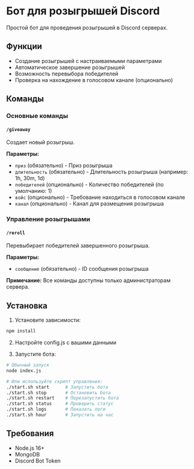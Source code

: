 # Бот для розыгрышей Discord

Простой бот для проведения розыгрышей в Discord серверах.

## Функции

- Создание розыгрышей с настраиваемыми параметрами
- Автоматическое завершение розыгрышей
- Возможность перевыбора победителей
- Проверка на нахождение в голосовом канале (опционально)

## Команды

### Основные команды

#### `/giveaway`
Создает новый розыгрыш.

**Параметры:**
- `приз` (обязательно) - Приз розыгрыша
- `длительность` (обязательно) - Длительность розыгрыша (например: 1h, 30m, 1d)
- `победителей` (опционально) - Количество победителей (по умолчанию: 1)
- `войс` (опционально) - Требование находиться в голосовом канале
- `канал` (опционально) - Канал для размещения розыгрыша

### Управление розыгрышами

#### `/reroll`
Перевыбирает победителей завершенного розыгрыша.

**Параметры:**
- `сообщение` (обязательно) - ID сообщения розыгрыша

**Примечание:** Все команды доступны только администраторам сервера.

## Установка

1. Установите зависимости:
```bash
npm install
```

2. Настройте config.js с вашими данными

3. Запустите бота:
```bash
# Обычный запуск
node index.js

# Или используйте скрипт управления:
./start.sh start      # Запустить бота
./start.sh stop       # Остановить бота
./start.sh restart    # Перезапустить бота
./start.sh status     # Проверить статус
./start.sh logs       # Показать логи
./start.sh hour       # Запустить на час
```

## Требования

- Node.js 16+
- MongoDB
- Discord Bot Token